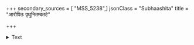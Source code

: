 +++
secondary_sources = [ "MSS_5238",]
jsonClass = "Subhaashita"
title = "आरोपितः पृथुनितम्बतटे"

+++

<details><summary>Text</summary>

आरोपितः पृथुनितम्बतटे तरुण्या कण्ठे च बाहुलतया निविडं गृहीतः।  
उत्तुङ्गपीनकुचनिर्भरपीडितोऽयं कुम्भः करीषदहनस्य फलानि भुङ्क्ते॥
</details>
